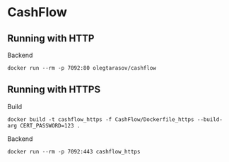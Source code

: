 # CashFlow

## Running with HTTP

Backend

```shell
docker run --rm -p 7092:80 olegtarasov/cashflow
```

## Running with HTTPS

Build
```shell
docker build -t cashflow_https -f CashFlow/Dockerfile_https --build-arg CERT_PASSWORD=123 .
```

Backend

```shell
docker run --rm -p 7092:443 cashflow_https
```